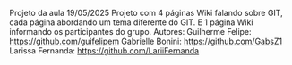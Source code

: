 Projeto da aula 19/05/2025
Projeto com 4 páginas Wiki falando sobre GIT, cada página abordando um tema diferente do GIT. E 1 página Wiki informando os participantes do grupo.
Autores: 
Guilherme Felipe: https://github.com/guifelipem
Gabrielle Bonini: https://github.com/GabsZ1
Larissa Fernanda: https://github.com/LariiFernanda
